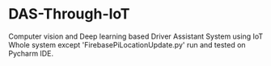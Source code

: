 # DAS-Through-IoT
Computer vision and Deep learning based Driver Assistant System using IoT
Whole system except 'FirebasePiLocationUpdate.py' run and tested on Pycharm IDE.
